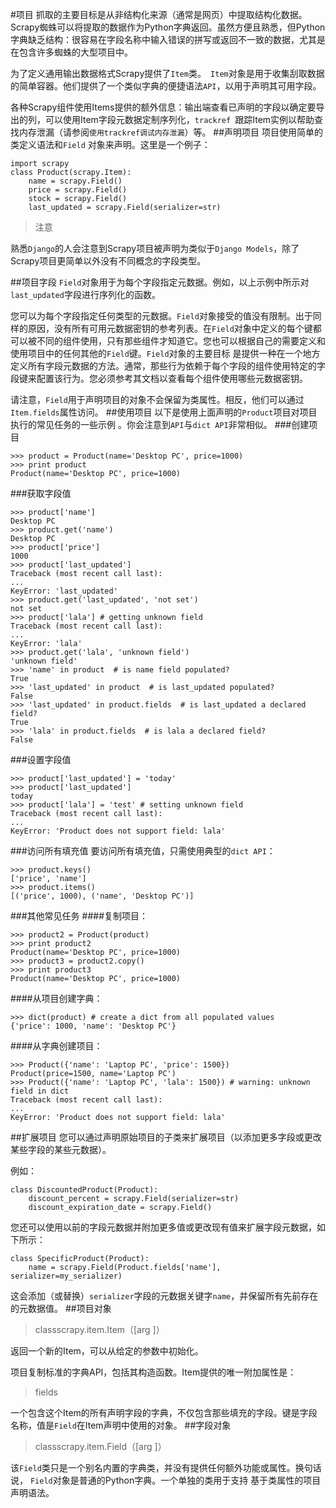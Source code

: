 #项目
抓取的主要目标是从非结构化来源（通常是网页）中提取结构化数据。Scrapy蜘蛛可以将提取的数据作为Python字典返回。虽然方便且熟悉，但Python字典缺乏结构：很容易在字段名称中输入错误的拼写或返回不一致的数据，尤其是在包含许多蜘蛛的大型项目中。

为了定义通用输出数据格式Scrapy提供了`Item`类。` Item`对象是用于收集刮取数据的简单容器。他们提供了一个类似字典的便捷语法`API`，以用于声明其可用字段。

各种Scrapy组件使用Items提供的额外信息：输出端查看已声明的字段以确定要导出的列，可以使用Item字段元数据定制序列化，`trackref `跟踪Item实例以帮助查找内存泄漏（请参阅`使用trackref调试内存泄漏`）等。
##声明项目
项目使用简单的类定义语法和`Field` 对象来声明。这里是一个例子：

	import scrapy
	class Product(scrapy.Item):
	    name = scrapy.Field()
	    price = scrapy.Field()
	    stock = scrapy.Field()
	    last_updated = scrapy.Field(serializer=str)
>注意
>
熟悉`Django`的人会注意到Scrapy项目被声明为类似于`Django Models`，除了Scrapy项目更简单以外没有不同概念的字段类型。

##项目字段
`Field`对象用于为每个字段指定元数据。例如，以上示例中所示对`last_updated`字段进行序列化的函数。

您可以为每个字段指定任何类型的元数据。`Field`对象接受的值没有限制。出于同样的原因，没有所有可用元数据密钥的参考列表。在`Field`对象中定义的每个键都可以被不同的组件使用，只有那些组件才知道它。您也可以根据自己的需要定义和使用项目中的任何其他的`Field`键。`Field`对象的主要目标 是提供一种在一个地方定义所有字段元数据的方法。通常，那些行为依赖于每个字段的组件使用特定的字段键来配置该行为。您必须参考其文档以查看每个组件使用哪些元数据密钥。

请注意，`Field`用于声明项目的对象不会保留为类属性。相反，他们可以通过`Item.fields`属性访问。
##使用项目
以下是使用上面声明的`Product`项目对项目执行的常见任务的一些示例 。你会注意到`API`与`dict API`非常相似。
###创建项目

	>>> product = Product(name='Desktop PC', price=1000)
	>>> print product
	Product(name='Desktop PC', price=1000)
###获取字段值

	>>> product['name']
	Desktop PC
	>>> product.get('name')
	Desktop PC
	>>> product['price']
	1000
	>>> product['last_updated']
	Traceback (most recent call last):
	...
	KeyError: 'last_updated'
	>>> product.get('last_updated', 'not set')
	not set
	>>> product['lala'] # getting unknown field
	Traceback (most recent call last):
	...
	KeyError: 'lala'
	>>> product.get('lala', 'unknown field')
	'unknown field'
	>>> 'name' in product  # is name field populated?
	True
	>>> 'last_updated' in product  # is last_updated populated?
	False
	>>> 'last_updated' in product.fields  # is last_updated a declared field?
	True
	>>> 'lala' in product.fields  # is lala a declared field?
	False
###设置字段值

	>>> product['last_updated'] = 'today'
	>>> product['last_updated']
	today
	>>> product['lala'] = 'test' # setting unknown field
	Traceback (most recent call last):
	...
	KeyError: 'Product does not support field: lala'
###访问所有填充值
要访问所有填充值，只需使用典型的`dict API`：
	
	>>> product.keys()
	['price', 'name']
	>>> product.items()
	[('price', 1000), ('name', 'Desktop PC')]
###其他常见任务
####复制项目：
	
	>>> product2 = Product(product)
	>>> print product2
	Product(name='Desktop PC', price=1000)
	>>> product3 = product2.copy()
	>>> print product3
	Product(name='Desktop PC', price=1000)
####从项目创建字典：

	>>> dict(product) # create a dict from all populated values
	{'price': 1000, 'name': 'Desktop PC'}
####从字典创建项目：
	
	>>> Product({'name': 'Laptop PC', 'price': 1500})
	Product(price=1500, name='Laptop PC')
	>>> Product({'name': 'Laptop PC', 'lala': 1500}) # warning: unknown field in dict
	Traceback (most recent call last):
	...
	KeyError: 'Product does not support field: lala'
##扩展项目
您可以通过声明原始项目的子类来扩展项目（以添加更多字段或更改某些字段的某些元数据）。

例如：

	class DiscountedProduct(Product):
	    discount_percent = scrapy.Field(serializer=str)
	    discount_expiration_date = scrapy.Field()
您还可以使用以前的字段元数据并附加更多值或更改现有值来扩展字段元数据，如下所示：
	
	class SpecificProduct(Product):
	    name = scrapy.Field(Product.fields['name'], serializer=my_serializer)
这会添加（或替换）`serializer`字段的元数据关键字`name`，并保留所有先前存在的元数据值。
##项目对象
>classscrapy.item.Item（[arg ]）

返回一个新的Item，可以从给定的参数中初始化。

项目复制标准的字典API，包括其构造函数。Item提供的唯一附加属性是：
>fields

一个包含这个Item的所有声明字段的字典，不仅包含那些填充的字段。键是字段名称，值是`Field`在Item声明中使用的对象。
##字段对象
>classscrapy.item.Field（[arg ]）

该`Field`类只是一个别名内置的字典类，并没有提供任何额外功能或属性。换句话说， `Field`对象是普通的Python字典。一个单独的类用于支持 基于类属性的项目声明语法。
